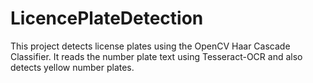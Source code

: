 # LicencePlateDetection
This project detects license plates using the OpenCV Haar Cascade Classifier. It reads the number plate text using Tesseract-OCR and also detects yellow number plates.
